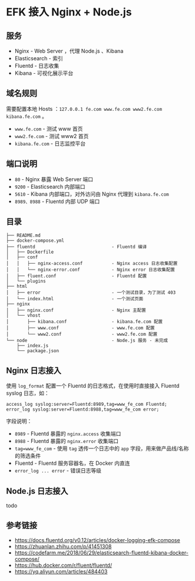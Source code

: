# EFK 接入 Nginx + Node.js


## 服务

- Nginx - Web Server ，代理 Node.js 、Kibana 
- Elasticsearch - 索引
- Fluentd - 日志收集
- Kibana - 可视化展示平台

## 域名规则

需要配置本地 Hosts ：`127.0.0.1 fe.com www.fe.com www2.fe.com kibana.fe.com` 。

- `www.fe.com` - 测试 www 首页
- `www2.fe.com` - 测试 www2 首页
- `kibana.fe.com` - 日志监控平台

## 端口说明

- `80` - Nginx 暴露 Web Server 端口
- `9200` - Elasticsearch 内部端口
- `5610` - Kibana 内部端口，对外访问由 Nginx 代理到 `kibana.fe.com`
- `8989、8988` - Fluentd 内部 UDP 端口

## 目录

```
├── README.md
├── docker-compose.yml
├── fluentd                             - Fluentd 编译
│   ├── Dockerfile
│   ├── conf
│   │   ├── nginx-access.conf           - Nginx access 日志收集配置
│   │   └── nginx-error.conf            - Nginx error 日志收集配置
│   ├── fluent.conf                     - Fluentd 配置
│   └── plugins
├── html
│   ├── error                           - 一个测试目录，为了测试 403
│   └── index.html                      - 一个测试页面
├── nginx
│   ├── nginx.conf                      - Nginx 主配置
│   └── vhost
│       ├── kibana.conf                 - kibana.fe.com 配置
│       ├── www.conf                    - www.fe.com 配置
│       └── www2.conf                   - www2.fe.com 配置
└── node                                - Node.js 服务 - 未完成
    ├── index.js
    └── package.json
```

## Nginx 日志接入

使用 `log_format` 配置一个 Fluentd 的日志格式，在使用时直接接入 Fluentd syslog 日志，如：

```
access_log syslog:server=Fluentd:8989,tag=www_fe_com Fluentd;
error_log syslog:server=Fluentd:8988,tag=www_fe_com error;
```

字段说明：

- `8989` - Fluentd 暴露的 `nginx.access` 收集端口
- `8988` - Fluentd 暴露的 `nginx.error` 收集端口
- `tag=www_fe_com` - 使用 `tag` 透传一个日志中的 `app` 字段，用来做产品线/名称的筛选条件
- Fluentd - Fluentd 服务容器名，在 Docker 内直连
- `error_log ... error` - 错误日志等级

## Node.js 日志接入
todo

## 参考链接

- <https://docs.fluentd.org/v0.12/articles/docker-logging-efk-compose>
- <https://zhuanlan.zhihu.com/p/41451308>
- <https://codefarm.me/2018/06/29/elasticsearch-fluentd-kibana-docker-compose/>
- <https://hub.docker.com/r/fluent/fluentd/>
- <https://yq.aliyun.com/articles/484403>